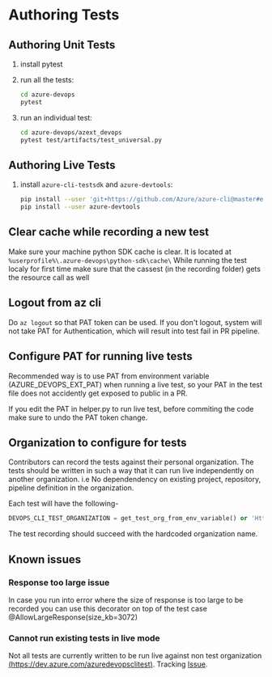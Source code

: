 # Authoring Tests

## Authoring Unit Tests

1. install pytest

1. run all the tests:

    ```bash
    cd azure-devops
    pytest
    ```
1. run an individual test:

    ```bash
    cd azure-devops/azext_devops
    pytest test/artifacts/test_universal.py
    ```

## Authoring Live Tests

1. install `azure-cli-testsdk` and `azure-devtools`:

    ```bash
    pip install --user 'git+https://github.com/Azure/azure-cli@master#egg=azure-cli-testsdk&subdirectory=src/azure-cli-testsdk' -q
    pip install --user azure-devtools
    ```

## Clear cache while recording a new test

Make sure your machine python SDK cache is clear. It is located at `%userprofile%\.azure-devops\python-sdk\cache\`
While running the test localy for first time make sure that the cassest (in the recording folder) gets the resource call as well

## Logout from az cli

Do `az logout` so that PAT token can be used.
If you don't logout, system will not take PAT for Authentication, which will result into test fail in PR pipeline.

## Configure PAT for running live tests

Recommended way is to use PAT from environment variable (AZURE_DEVOPS_EXT_PAT) when running a live test, so your PAT in the test file does not accidently get exposed to public in a PR.

If you edit the PAT in helper.py to run live test, before commiting the code make sure to undo the PAT token change.

## Organization to configure for tests

Contributors can record the tests against their personal organization. The tests should be written in such a way that it can run live independently on another organization. i.e No dependendency on existing project, repository, pipeline definition in the organization.

Each test will have the following-

```python
DEVOPS_CLI_TEST_ORGANIZATION = get_test_org_from_env_variable() or 'Https://dev.azure.com/<Test organization name which developer has access to>'
```

The test recording should succeed with the hardcoded organization name.

## Known issues

### Response too large issue

In case you run into error where the size of response is too large to be recorded
you can use this decorator on top of the test case
@AllowLargeResponse(size_kb=3072)

### Cannot run existing tests in live mode

Not all tests are currently written to be run live against non test organization [(https://dev.azure.com/azuredevopsclitest)](https://dev.azure.com/azuredevopsclitest). Tracking [Issue](https://github.com/Microsoft/azure-devops-cli-extension/issues/395).
